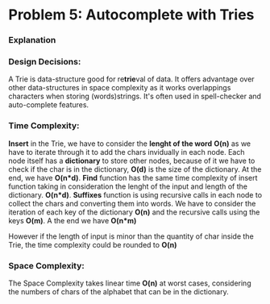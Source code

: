 # Problem 5: Autocomplete with Tries
### Explanation
### Design Decisions:
A Trie is data-structure good for re**trie**val of data.  It offers advantage over other data-structures in space complexity as it works overlappings characters when storing (words)strings. It's often used in spell-checker and auto-complete features.


### Time Complexity:
**Insert** in the Trie, we have to consider the **lenght of the word** **O(n)** as we have to iterate through it to add the chars invidually in each node. Each node itself has a **dictionary** to store other nodes, because of it we have to check if the char is in the dictionary, **O(d)** is the size of the dictionary. At the end, we have **O(n*d)**. 
**Find** function has the same time complexity of insert function taking in consideration the lenght of the input and length of the dictionary. **O(n*d)**. 
**Suffixes** function is using recursive calls in each node to collect the chars and converting them into words. We have to consider the iteration of each key of the dictionary **O(n)** and the recursive calls using the keys **O(m)**. A the end we have **O(n*m)**

 However if the length of input is minor than the quantity of char inside the Trie, the time complexity could be rounded to **O(n)**

### Space Complexity:
The Space Complexity takes linear time  **O(n)** at worst cases, considering the numbers of chars of the alphabet that can be in the dictionary.